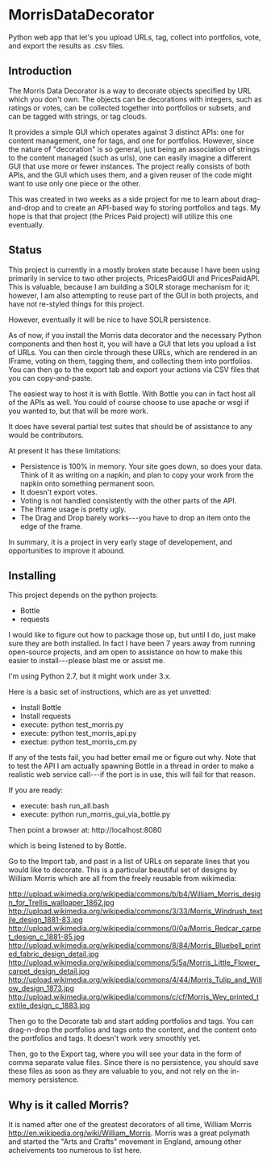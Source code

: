 MorrisDataDecorator
===================

Python web app that let's you upload URLs, tag, collect into portfolios, vote, and export the results as .csv files.



Introduction
------------

The Morris Data Decorator is a way to decorate objects specified by URL which you don't own.  The objects
can be decorations with integers, such as ratings or votes, can be collected together into portfolios or 
subsets, and can be tagged with strings, or tag clouds.

It provides a simple GUI which operates against 3 distinct APIs: one for content management, one for tags,
and one for portfolios.  However, since the nature of "decoration" is so general, just being an association
of strings to the content managed (such as urls), one can easily imagine a different GUI that use more or 
fewer instances.  The project really consists of both APIs, and the GUI which uses them, and a given 
reuser of the code might want to use only one piece or the other.

This was created in two weeks as a side project for me to learn about drag-and-drop and to create an API-based
way fo storing portfolios and tags.  My hope is that that project (the Prices Paid project) will utilize this 
one eventually.


Status
------

This project is currently in a mostly broken state because I have been using primarily in service to two other projects, PricesPaidGUI and PricesPaidAPI.  This is valuable, because I am building a SOLR storage mechanism for it; however, I am also attempting to reuse part of the GUI in both projects, and have not re-styled things for this project.

However, eventually it will be nice to have SOLR persistence.

As of now, if you install the Morris data decorator and the necessary Python components and then host it, 
you will have a GUI that lets you upload a list of URLs.  You can then circle through these URLs, which are 
rendered in an IFrame, voting on them, tagging them, and collecting them into portfolios.  You can then 
go to the export tab and export your actions via CSV files that you can copy-and-paste.

The easiest way to host it is with Bottle.  With Bottle you can in fact host all of the APIs as well.
You could of course choose to use apache or wsgi if you wanted to, but that will be more work.

It does have several partial test suites that should be of assistance to any would be contributors.

At present it has these limitations:

* Persistence is 100% in memory.  Your site goes down, so does your data.  Think of it 
as writing on a napkin, and plan to copy your work from the napkin onto something permanent soon.
* It doesn't export votes.
* Voting is not handled consistently with the other parts of the API.
* The Iframe usage is pretty ugly.
* The Drag and Drop barely works---you have to drop an item onto the edge of the frame.

In summary, it is a project in very early stage of developement, and opportunities to improve it abound.

Installing
------------------------

This project depends on the python projects:

* Bottle
* requests

I would like to figure out how to package those up, but until I do, just make sure they are both installed.
In fact I have been 7 years away from running open-source projects, and am open to assistance on how 
to make this easier to install---please blast me or assist me.

I'm using Python 2.7, but it might work under 3.x.

Here is a basic set of instructions, which are as yet unvetted:
* Install Bottle
* Install requests
* execute: python test_morris.py
* execute: python test_morris_api.py
* exectue: python test_morris_cm.py

If any of the tests fail, you had better email me or figure out why.  Note that to test the API
I am actually spawning Bottle in a thread in order to make a realistic web service call---if the port 
is in use, this will fail for that reason.

If you are ready:
* execute: bash run_all.bash
* execute: python run_morris_gui_via_bottle.py

Then point a browser at:
http://localhost:8080

which is being listened to by Bottle.

Go to the Import tab, and past in a list of URLs on separate lines that you would like to 
decorate.  This is a particular beautiful set of designs by William Morris which are all from 
the freely reusable from wikimedia:

http://upload.wikimedia.org/wikipedia/commons/b/b4/William_Morris_design_for_Trellis_wallpaper_1862.jpg
http://upload.wikimedia.org/wikipedia/commons/3/33/Morris_Windrush_textile_design_1881-83.jpg
http://upload.wikimedia.org/wikipedia/commons/0/0a/Morris_Redcar_carpet_design_c_1881-85.jpg
http://upload.wikimedia.org/wikipedia/commons/8/84/Morris_Bluebell_printed_fabric_design_detail.jpg
http://upload.wikimedia.org/wikipedia/commons/5/5a/Morris_Little_Flower_carpet_design_detail.jpg
http://upload.wikimedia.org/wikipedia/commons/4/44/Morris_Tulip_and_Willow_design_1873.jpg
http://upload.wikimedia.org/wikipedia/commons/c/cf/Morris_Wey_printed_textile_design_c_1883.jpg

Then go to the Decorate tab and start adding portfolios and tags.  You can drag-n-drop the portfolios and 
tags onto the content, and the content onto the portfolios and tags.  It doesn't work very smoothly yet.

Then, go to the Export tag, where you will see your data in the form of comma separate value files.  Since
there is no persistence, you should save these files as soon as they are valuable to you, and not rely 
on the in-memory persistence.

Why is it called Morris?
------------------------

It is named after one of the greatest decorators of all time, William Morris 
http://en.wikipedia.org/wiki/William_Morris.  Morris was a great polymath and 
started the "Arts and Crafts" movement in England, amoung other acheivements too numerous to list here.





